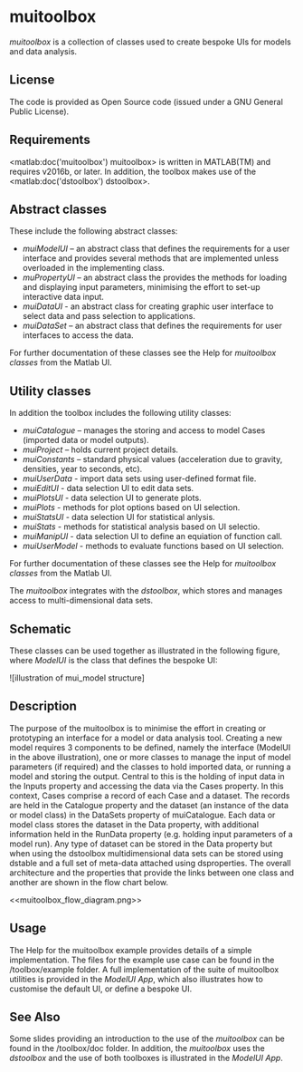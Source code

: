 # muitoolbox
_muitoolbox_ is a collection of classes used to create bespoke UIs for models and data analysis. 

## License
The code is provided as Open Source code (issued under a GNU General Public License).

## Requirements
<matlab:doc('muitoolbox') muitoolbox> is written in MATLAB(TM) and requires v2016b, or later. In addition, the toolbox makes use of  the <matlab:doc('dstoolbox') dstoolbox>.

## Abstract classes
These include the following abstract classes:

* *muiModelUI* – an abstract class that defines the requirements for a user interface and 
provides several methods that are implemented unless overloaded in the implementing class.
* *muPropertyUI* – an abstract class the provides the methods for loading and displaying 
input parameters, minimising the effort to set-up interactive data input.
* *muiDataUI* - an abstract class for creating graphic user interface to select data
and pass selection to applications.
* *muiDataSet* – an abstract class that defines the requirements for user interfaces to 
access the data. 

For further documentation of these classes see the Help for _muitoolbox classes_ from the Matlab UI.


## Utility classes
In addition the toolbox includes the following utility classes:

* *muiCatalogue* – manages the storing and access to model Cases (imported data or model 
outputs). 
* *muiProject* – holds current project details.
* *muiConstants* – standard physical values (acceleration due to gravity, densities, year 
to seconds, etc).
* *muiUserData* - import data sets using user-defined format file.
* *muiEditUI* - data selection UI to edit data sets.
* *muiPlotsUI* - data selection UI to generate plots.
* *muiPlots* - methods for plot options based on UI selection.
* *muiStatsUI* - data selection UI for statistical anlysis.
* *muiStats* - methods for statistical analysis based on UI selectio.
* *muiManipUI* - data selection UI to define an equiation of function call.
* *muiUserModel* - methods to evaluate functions based on UI selection. 

For further documentation of these classes see the Help for _muitoolbox classes_ from the Matlab UI.

The _muitoolbox_ integrates with the _dstoolbox_, which stores and manages access to multi-dimensional data sets.

## Schematic
These classes can be used together as illustrated in the following figure, where _ModelUI_ is the class that defines the bespoke UI:

![illustration of mui_model structure]

## Description
The purpose of the muitoolbox is to minimise the effort in creating or prototyping an interface for a model or data analysis tool. Creating a new model requires 3 components to be defined, namely the interface (ModelUI in the above illustration), one or more classes to manage the input of model parameters (if required) and the classes to hold imported data, or running a model and storing the output. Central to this is the holding of input data in the Inputs property and accessing the data via the Cases property. In this context, Cases comprise a record of each Case and a dataset. The records are held in the Catalogue property and the dataset (an instance of the data or model class) in the DataSets property of muiCatalogue. Each data or model class stores the dataset in the Data property, with additional information held in the RunData property (e.g. holding input parameters of a model run). Any type of dataset can be stored in the Data property but when using the dstoolbox multidimensional data sets can be stored using dstable and a full set of meta-data attached using dsproperties. The overall architecture and the properties that provide the links between one class and another are shown in the flow chart below.

<<muitoolbox_flow_diagram.png>>

## Usage
The Help for the muitoolbox example provides details of a simple implementation. The files for the example use case can be found in the /toolbox/example folder. A full implementation of the suite of muitoolbox utilities is provided in the _ModelUI App_, which also illustrates how to customise the default UI, or define a bespoke UI.

## See Also
Some slides providing an introduction to the use of the _muitoolbox_ can be found in the /toolbox/doc folder. In addition, the _muitoolbox_ uses the _dstoolbox_ and the use of both toolboxes is illustrated in the _ModelUI App_.